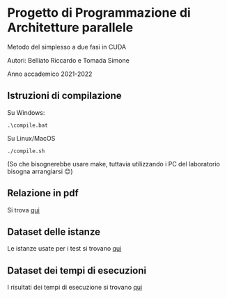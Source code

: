 # Progetto di Programmazione di Architetture parallele
Metodo del simplesso a due fasi in CUDA

Autori: Belliato Riccardo e Tomada Simone

Anno accademico 2021-2022

## Istruzioni di compilazione
Su Windows:
```
.\compile.bat
```
Su Linux/MacOS
```
./compile.sh
```
(So che bisognerebbe usare make, tuttavia utilizzando i PC del laboratorio bisogna arrangiarsi 😊)

## Relazione in pdf
Si trova [qui](./relazione/relazione.pdf)

## Dataset delle istanze
Le istanze usate per i test si trovano [qui](./data/examples/)

## Dataset dei tempi di esecuzioni
I risultati dei tempi di esecuzione si trovano [qui](./data/measures/)

